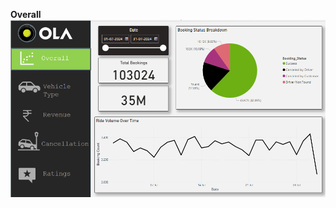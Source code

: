 **Overall**
![](https://github.com/xpatilakshay/Ola-Dashboard/blob/d1b5e62b5e59e8b43ddaa1a5a7a9687c497c579e/Ola%20Dashboard/Screen%20Shots/Overall.png)
